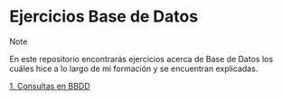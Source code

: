 # Ejercicios Base de Datos

> [!NOTE]
> En este repositorio encontrarás ejercicios acerca de Base de Datos los cuáles hice a lo largo de mi formación y se encuentran explicadas.

[1. Consultas en BBDD](database_queries/README.md)